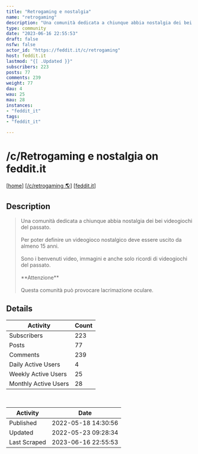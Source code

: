 ```yaml
---
title: "Retrogaming e nostalgia" 
name: "retrogaming"
description: "Una comunità dedicata a chiunque abbia nostalgia dei bei videogiochi del passato.Per poter definire un videogioco nostalgico deve essere uscito da almeno 15 anni.Sono i benvenuti video, immagini e anche solo ricordi di videogiochi del passato.**Attenzione**Questa comunità può provocare lacrimazione oculare."
type: community
date: "2023-06-16 22:55:53"
draft: false
nsfw: false
actor_id: "https://feddit.it/c/retrogaming"
host: feddit.it
lastmod: "{[ .Updated }}"
subscribers: 223
posts: 77
comments: 239
weight: 77
dau: 4
wau: 25
mau: 28
instances:
- "feddit_it"
tags: 
- "feddit_it"

---
```


# /c/Retrogaming e nostalgia on feddit.it

[[home](/)]
[[/c/retrogaming 🌎](https://feddit.it/c/retrogaming)]
[[feddit.it](/instances/feddit_it)]


## Description 

<blockquote class="description">
Una comunità dedicata a chiunque abbia nostalgia dei bei videogiochi del passato.<br><br>Per poter definire un videogioco nostalgico deve essere uscito da almeno 15 anni.<br><br>Sono i benvenuti video, immagini e anche solo ricordi di videogiochi del passato.<br><br>**Attenzione**<br><br>Questa comunità può provocare lacrimazione oculare.
</blockquote>


## Details

| Activity | Count  |
|----------------------|---|
| Subscribers          | 223 |
| Posts                | 77  |
| Comments             | 239  |
| Daily Active Users   | 4  |
| Weekly Active Users  | 25  |
| Monthly Active Users | 28  |

<br>

| Activity | Date |
|----------------------|---|
| Published            | 2022-05-18 14:30:56 |
| Updated              | 2022-05-23 09:28:34 |
| Last Scraped         | 2023-06-16 22:55:53 |
